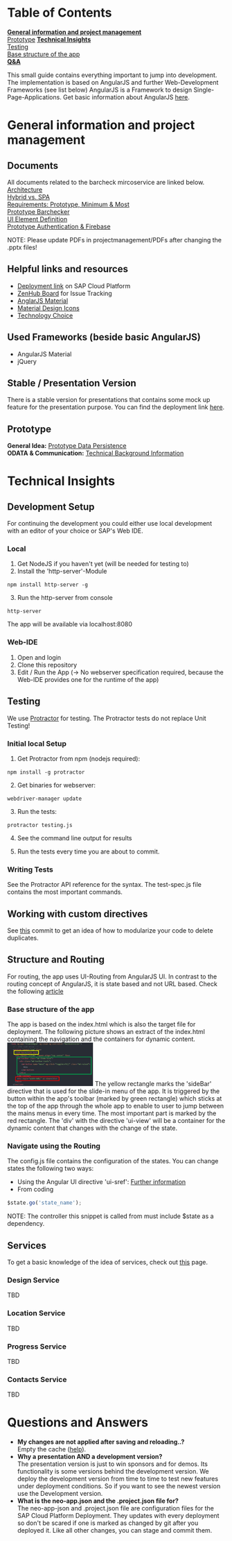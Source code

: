 # Table of Contents
**[General information and project management](#general-information-and-project-management)**<br>
[Prototype](#prototype)
**[Technical Insights](#technical-insights)**<br>
[Testing](#testing)<br>
[Base structure of the app](#base-structure-of-the-app)<br>
**[Q&A](#questions-and-answers)**<br>

This small guide contains everything important to jump into development.
The implementation is based on AngularJS and further Web-Development Frameworks (see list below)
AngularJS is a Framework to design Single-Page-Applications. Get basic information about AngularJS [here](https://angularjs.org/).

# General information and project management

## Documents
All documents related to the barcheck mircoservice are linked below. <br>
[Architecture](https://github.com/Viva-con-Agua/barcheck/blob/master/projectmanagement/PDFs/Architecture.pdf) <br>
[Hybrid vs. SPA](https://github.com/Viva-con-Agua/barcheck/blob/master/projectmanagement/PDFs/Hybrid%20vs.%20SPA.pdf) <br>
[Requirements: Prototype, Minimum & Most](https://github.com/Viva-con-Agua/barcheck/blob/master/projectmanagement/PDFs/Prototype%2C%20Minimal%20%26%20Most.pdf) <br>
[Prototype Barchecker](https://github.com/Viva-con-Agua/barcheck/blob/master/projectmanagement/PDFs/170804_Pool%C2%B2_Barchecker_Teszenario.pdf) <br>
[UI Element Definition](https://github.com/Viva-con-Agua/barcheck/blob/master/projectmanagement/PDFs/Define_UI_Elements_for_VcA_app.pdf) <br>
[Prototype Authentication & Firebase](https://github.com/Viva-con-Agua/barcheck/blob/master/projectmanagement/Prototype%20Authentication%20%26%20Firebase.md)


NOTE: Please update PDFs in projectmanagement/PDFs after changing the .pptx files!

## Helpful links and resources
- [Deployment link](https://vivaconagua-acb28be61.dispatcher.hana.ondemand.com/?hc_reset) on SAP Cloud Platform
- [ZenHub Board](https://app.zenhub.com/workspace/o/viva-con-agua/barcheck/boards?repos=95428427) for Issue Tracking
- [AnglarJS Material](https://material.angularjs.org/latest/)
- [Material Design Icons](https://material.io/icons/#ic_mail)
- [Technology Choice](https://github.com/Viva-con-Agua/barcheck/blob/master/projectmanagement/PDFs/Technology%20Choice.pdf)


## Used Frameworks (beside basic AngularJS)
- AngularJS Material
- jQuery

## Stable / Presentation Version
There is a stable version for presentations that contains some mock up feature for the presentation purpose. You can find the deployment link [here](https://barcheckshow-acb28be61.dispatcher.hana.ondemand.com/?hc_reset).

## Prototype

**General Idea:**
[Prototype Data Persistence](https://github.com/Viva-con-Agua/barcheck/blob/master/projectmanagement/PDFs/Prototype%20Data%20Persistence.pdf) <br>
**ODATA & Communication:**
[Technical Background Information](https://github.com/Viva-con-Agua/barcheck/blob/master/projectmanagement/PDFs/OData%20%26%20Communication.pdf)
# Technical Insights

## Development Setup
For continuing the development you could either use local development with an editor of your choice or SAP's Web IDE.

### Local
1. Get NodeJS if you haven't yet (will be needed for testing to)
2. Install the 'http-server'-Module
```
npm install http-server -g
```
3. Run the http-server from console
```
http-server
```
The app will be available via localhost:8080

### Web-IDE
1. Open and login
2. Clone this repository
3. Edit / Run the App (-> No webserver specification required, because the Web-IDE provides one for the runtime of the app)

## Testing
We use [Protractor](http://www.protractortest.org/#/) for testing. The Protractor tests do not replace Unit Testing!

### Initial local Setup
1. Get Protractor from npm (nodejs required):
```
npm install -g protractor
```
2. Get binaries for webserver:
```
webdriver-manager update
```
3. Run the tests:
```
protractor testing.js
```
4. See the command line output for results

5. Run the tests every time you are about to commit.

### Writing Tests
See the Protractor API reference for the syntax. The test-spec.js file contains the most important commands.

## Working with custom directives
See [this](https://github.com/Viva-con-Agua/barcheck/commit/d279760a3f269ec2b6834eda5842398ec40307ae) commit to get an idea of how to modularize your code to delete duplicates.

## Structure and Routing
For routing, the app uses UI-Routing from AngularJS UI. In contrast to the routing concept of AngularJS, it is state based and not URL based. Check the following [article](https://ui-router.github.io/ng1/)

### Base structure of the app
The app is based on the index.html which is also the target file for deployment. The following picture shows an extract of the index.html containing the navigation and the containers for dynamic content.
<img src="/projectmanagement/documentation/indexExtract.png" alt="image missing" style="height: 100px;"/>
The yellow rectangle marks the 'sideBar' directive that is used for the slide-in menu of the app. It is triggered by the button within the app's toolbar (marked by green rectangle) which sticks at the top of the app through the whole app to enable to user to jump between the mains menus in every time. The most important part is marked by the red rectangle. The 'div' with the directive 'ui-view' will be a container for the dynamic content that changes with the change of the state.
### Navigate using the Routing
The config.js file contains the configuration of the states.
You can change states the following two ways:
- Using the Angular UI directive 'ui-sref':
[Further information](https://github.com/angular-ui/ui-router/wiki/quick-reference)
- From coding
```javascript
$state.go('state_name');
```
NOTE: The controller this snippet is called from must include $state as a dependency.

## Services
To get a basic knowledge of the idea of services, check out [this](https://docs.angularjs.org/guide/services) page.

### Design Service
TBD

### Location Service
TBD

### Progress Service
TBD

### Contacts Service
TBD

# Questions and Answers
- **My changes are not applied after saving and reloading..?** <br>
Empty the cache ([help](https://www.technipages.com/google-chrome-clear-cache)). <br>
- **Why a presentation AND a development version?** <br>
The presentation version is just to win sponsors and for demos. Its functionality is some versions behind the development version. We deploy the development version from time to time to test new features under deployment conditions. So if you want to see the newest version use the Development version. <br>
- **What is the neo-app.json and the .project.json file for?** <br>
The neo-app-json and .project.json file are  configuration files for the SAP Cloud Platform Deployment. They updates with every deployment so don't be scared if one is marked as changed by git after you deployed it. Like all other changes, you can stage and commit them.

